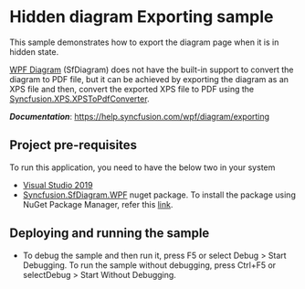 # Hidden diagram Exporting sample

This sample demonstrates how to export the diagram page when it is in hidden state.

[WPF Diagram](https://www.syncfusion.com/wpf-controls/diagram) (SfDiagram) does not have the built-in support to convert the diagram to PDF file, but it can be achieved by exporting the diagram as an XPS file and then, convert the exported XPS file to PDF using the [Syncfusion.XPS.XPSToPdfConverter](https://help.syncfusion.com/cr/file-formats/Syncfusion.Pdf.Base~Syncfusion.XPS.XPSToPdfConverter.html).

__*Documentation*__: https://help.syncfusion.com/wpf/diagram/exporting

## Project pre-requisites
To run this application, you need to have the below two in your system

* [Visual Studio 2019](https://www.visualstudio.com/wpf-vs)
* [Syncfusion.SfDiagram.WPF](https://www.nuget.org/packages/Syncfusion.SfDiagram.WPF/) nuget package. To install the package using NuGet Package Manager, refer this [link](https://docs.microsoft.com/en-us/nuget/quickstart/install-and-use-a-package-in-visual-studio#nuget-package-manager).

## Deploying and running the sample
* To debug the sample and then run it, press F5 or select Debug > Start Debugging. To run the sample without debugging, press Ctrl+F5 or selectDebug > Start Without Debugging.

